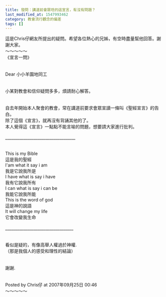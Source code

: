 ```yaml
---
title: 發問：講道前會眾唸的這宣言，有沒有問題？
last_modified_at: 1547993462
category: 教會流行觀念的偏差
tags: []
---
```


<p>這是Chris仔網友所提出的疑問。希望各位熱心的兄姊，有空時盡量幫他回答。謝謝大家。<br/><!--more-->～～～～～<br/>《宣言一問》<br/><br/><br/>Dear 小小羊園地同工<br/><br/><br/>小某對教會和信仰疑問多多，煩請耐心解答。<br/><br/><br/>自去年開始本人聚會的教會，常在講道前要求會眾宣讀一條叫《聖經宣言》的告白。<br/>除了這個《宣言》，就再沒有背誦其他的了。<br/>本人覺得這《宣言》一點點不能言喻的問題，想要請大家進行批判。<br/><br/>___________________________________<br/><br/><br/>This is my Bible<br/>這是我的聖經<br/>I'am what it say i am<br/>我是它說我所是<br/>I have what is say i have<br/>我有它說我所有<br/>I can what is say i can be<br/>我能它說我所能<br/>This is the word of god <br/>這是神的說語<br/>It will change my life<br/>它會改變我生命<br/><br/>__________________________________<br/><br/><br/>看似是疑的，有像高舉人權過於神權.<br/>（那是我個人的感受和理性的結論）<br/><br/><br/>謝謝.<br/><br/><br/>Posted by Chris仔 at 2007年09月25日 00:46 <br/>～～～～～<br/><br/><br/></p>